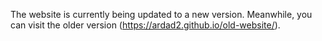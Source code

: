 The website is currently being updated to a new version. Meanwhile, you can visit the older version (https://ardad2.github.io/old-website/).
